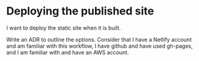 # Deploying the published site

I want to deploy the static site when it is built.

Write an ADR to outline the options. Consider that I have a Netlify account and am familiar with this workflow, I have github and have used gh-pages, and I am familiar with and have an AWS account.
